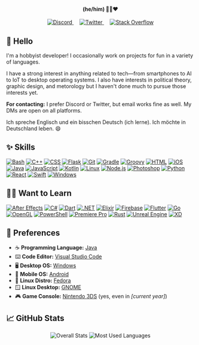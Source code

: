 <h4 align="center">(he/him) &#128104;&#8205;&#128187;&#10084;&#65039;</h4>

<p align="center">
    <a href="https://discords.com/bio/p/lukepc">
        <img src="https://raw.githubusercontent.com/ConsoleLogLuke/ConsoleLogLuke/main/Icons/Social/Discord.png" alt="Discord">
    </a>
    &nbsp;&nbsp;&nbsp;
    <a href="https://twitter.com/ConsoleLogLuke">
        <img src="https://raw.githubusercontent.com/ConsoleLogLuke/ConsoleLogLuke/main/Icons/Social/Twitter.png" alt="Twitter">
    </a>
    &nbsp;&nbsp;&nbsp;
    <a href="https://stackoverflow.com/users/12108274/luke-chambers">
        <img src="https://raw.githubusercontent.com/ConsoleLogLuke/ConsoleLogLuke/main/Icons/Social/StackOverflow.png" alt="Stack Overflow">
    </a>
</p>

## :wave: Hello

I'm a hobbyist developer! I occasionally work on projects for fun in a variety of languages.

I have a strong interest in anything related to tech—from smartphones to AI to IoT to desktop operating systems. I also have interests in political theory, graphic design, and metorology but I haven't done much to pursue those interests yet.

**For contacting:** I prefer Discord or Twitter, but email works fine as well. My DMs are open on all platforms.

Ich spreche Englisch und ein bisschen Deutsch (ich lerne). Ich möchte in Deutschland leben. :smile:

## :sparkles: Skills

[![Bash](https://raw.githubusercontent.com/ConsoleLogLuke/ConsoleLogLuke/main/Icons/Skills/Bash.png)](https://www.gnu.org/software/bash/)
[![C++](https://raw.githubusercontent.com/ConsoleLogLuke/ConsoleLogLuke/main/Icons/Skills/CPlusPlus.png)](https://isocpp.org/)
[![CSS](https://raw.githubusercontent.com/ConsoleLogLuke/ConsoleLogLuke/main/Icons/Skills/Css.png)](https://www.w3.org/Style/CSS/)
[![Flask](https://raw.githubusercontent.com/ConsoleLogLuke/ConsoleLogLuke/main/Icons/Skills/Flask.png)](https://flask.palletsprojects.com/)
[![Git](https://raw.githubusercontent.com/ConsoleLogLuke/ConsoleLogLuke/main/Icons/Skills/Git.png)](https://git-scm.com/)
[![Gradle](https://raw.githubusercontent.com/ConsoleLogLuke/ConsoleLogLuke/main/Icons/Skills/Gradle.png)](https://gradle.org/)
[![Groovy](https://raw.githubusercontent.com/ConsoleLogLuke/ConsoleLogLuke/main/Icons/Skills/Groovy.png)](https://groovy-lang.org/)
[![HTML](https://raw.githubusercontent.com/ConsoleLogLuke/ConsoleLogLuke/main/Icons/Skills/Html.png)](https://html.spec.whatwg.org/multipage/)
[![iOS](https://raw.githubusercontent.com/ConsoleLogLuke/ConsoleLogLuke/main/Icons/Skills/iOS.png)](https://developer.apple.com/ios/)
[![Java](https://raw.githubusercontent.com/ConsoleLogLuke/ConsoleLogLuke/main/Icons/Skills/Java.png)](https://www.oracle.com/java/)
[![JavaScript](https://raw.githubusercontent.com/ConsoleLogLuke/ConsoleLogLuke/main/Icons/Skills/JavaScript.png)](https://www.javascript.com/)
[![Kotlin](https://raw.githubusercontent.com/ConsoleLogLuke/ConsoleLogLuke/main/Icons/Skills/Kotlin.png)](https://kotlinlang.org/)
[![Linux](https://raw.githubusercontent.com/ConsoleLogLuke/ConsoleLogLuke/main/Icons/Skills/Linux.png)](https://www.kernel.org/)
[![Node.js](https://raw.githubusercontent.com/ConsoleLogLuke/ConsoleLogLuke/main/Icons/Skills/NodeJS.png)](https://nodejs.org/)
[![Photoshop](https://raw.githubusercontent.com/ConsoleLogLuke/ConsoleLogLuke/main/Icons/Skills/Photoshop.png)](https://www.adobe.com/products/photoshop.html)
[![Python](https://raw.githubusercontent.com/ConsoleLogLuke/ConsoleLogLuke/main/Icons/Skills/Python.png)](https://www.python.org/)
[![React](https://raw.githubusercontent.com/ConsoleLogLuke/ConsoleLogLuke/main/Icons/Skills/React.png)](https://reactjs.org/)
[![Swift](https://raw.githubusercontent.com/ConsoleLogLuke/ConsoleLogLuke/main/Icons/Skills/Swift.png)](https://developer.apple.com/swift/)
[![Windows](https://raw.githubusercontent.com/ConsoleLogLuke/ConsoleLogLuke/main/Icons/Skills/Windows.png)](https://developer.microsoft.com/windows/)

## :man_teacher: Want to Learn

[![After Effects](https://raw.githubusercontent.com/ConsoleLogLuke/ConsoleLogLuke/main/Icons/Skills/AfterEffects.png)](https://www.adobe.com/products/aftereffects.html)
[![C#](https://raw.githubusercontent.com/ConsoleLogLuke/ConsoleLogLuke/main/Icons/Skills/CSharp.png)](https://docs.microsoft.com/dotnet/csharp/)
[![Dart](https://raw.githubusercontent.com/ConsoleLogLuke/ConsoleLogLuke/main/Icons/Skills/Dart.png)](https://dart.dev/)
[![.NET](https://raw.githubusercontent.com/ConsoleLogLuke/ConsoleLogLuke/main/Icons/Skills/DotNet.png)](https://dotnet.microsoft.com/)
[![Elixir](https://raw.githubusercontent.com/ConsoleLogLuke/ConsoleLogLuke/main/Icons/Skills/Elixir.png)](https://elixir-lang.org/)
[![Firebase](https://raw.githubusercontent.com/ConsoleLogLuke/ConsoleLogLuke/main/Icons/Skills/Firebase.png)](https://firebase.google.com/)
[![Flutter](https://raw.githubusercontent.com/ConsoleLogLuke/ConsoleLogLuke/main/Icons/Skills/Flutter.png)](https://flutter.dev/)
[![Go](https://raw.githubusercontent.com/ConsoleLogLuke/ConsoleLogLuke/main/Icons/Skills/Go.png)](https://golang.org/)
[![OpenGL](https://raw.githubusercontent.com/ConsoleLogLuke/ConsoleLogLuke/main/Icons/Skills/OpenGL.png)](https://www.opengl.org/)
[![PowerShell](https://raw.githubusercontent.com/ConsoleLogLuke/ConsoleLogLuke/main/Icons/Skills/PowerShell.png)](https://docs.microsoft.com/powershell/)
[![Premiere Pro](https://raw.githubusercontent.com/ConsoleLogLuke/ConsoleLogLuke/main/Icons/Skills/PremierePro.png)](https://www.adobe.com/products/premiere.html)
[![Rust](https://raw.githubusercontent.com/ConsoleLogLuke/ConsoleLogLuke/main/Icons/Skills/Rust.png)](https://www.rust-lang.org/)
[![Unreal Engine](https://raw.githubusercontent.com/ConsoleLogLuke/ConsoleLogLuke/main/Icons/Skills/UnrealEngine.png)](https://www.unrealengine.com/)
[![XD](https://raw.githubusercontent.com/ConsoleLogLuke/ConsoleLogLuke/main/Icons/Skills/XD.png)](https://www.adobe.com/products/xd.html)

## :zany_face: Preferences

* :coffee: **Programming Language:** [Java](https://www.oracle.com/java/)
* :keyboard: **Code Editor:** [Visual Studio Code](https://code.visualstudio.com/)
* :desktop_computer: **Desktop OS:** [Windows](https://www.microsoft.com/windows/)
* :iphone: **Mobile OS:** [Android](https://www.android.com/)
* :penguin: **Linux Distro:** [Fedora](https://getfedora.org/)
* :window: **Linux Desktop:** [GNOME](https://www.gnome.org/)
* :video_game: **Game Console:** [Nintendo 3DS](https://en.wikipedia.org/wiki/Nintendo_3DS) (yes, even in *[current year]*)

## :chart_with_upwards_trend: GitHub Stats

<p align="center">
    <img src="https://github-readme-stats.vercel.app/api?username=ConsoleLogLuke&title_color=aed8ff&text_color=ffffff&icon_color=aed8ff&bg_color=3167a7&hide_border=true&border_radius=25&hide_rank=true&show_icons=true&count_private=true&custom_title=Overall%20Stats" alt="Overall Stats">
    <img src="https://github-readme-stats.vercel.app/api/top-langs/?username=ConsoleLogLuke&title_color=aed8ff&text_color=ffffff&icon_color=aed8ff&bg_color=3167a7&hide_border=true&border_radius=25&layout=compact" alt="Most Used Languages">
</p>
